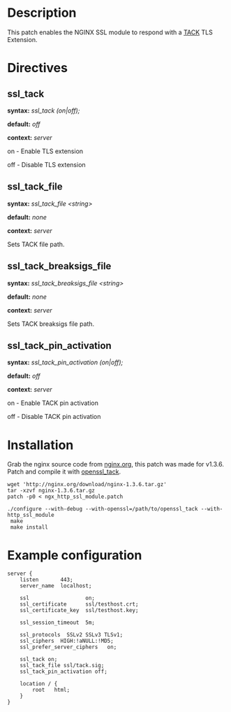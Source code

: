 Description
===========

This patch enables the NGINX SSL module to respond with a [TACK](http://tack.io/) TLS Extension.


Directives
==========

ssl_tack
--------
**syntax:** *ssl_tack (on|off);*

**default:** *off*

**context:** *server*

on - Enable TLS extension

off - Disable TLS extension


ssl_tack_file
-------------
**syntax:** *ssl_tack_file &lt;string&gt;*

**default:** *none*

**context:** *server*

Sets TACK file path.


ssl_tack_breaksigs_file
-----------------------
**syntax:** *ssl_tack_breaksigs_file &lt;string&gt;*

**default:** *none*

**context:** *server*

Sets TACK breaksigs file path.


ssl_tack_pin_activation
-----------------------
**syntax:** *ssl_tack_pin_activation (on|off);*

**default:** *off*

**context:** *server*

on - Enable TACK pin activation

off - Disable TACK pin activation


Installation
============

Grab the nginx source code from [nginx.org](<http://nginx.org/>), this patch was made for v1.3.6.
Patch and compile it with [openssl_tack](https://github.com/tack/openssl_tack).

    wget 'http://nginx.org/download/nginx-1.3.6.tar.gz'
    tar -xzvf nginx-1.3.6.tar.gz
    patch -p0 < ngx_http_ssl_module.patch

    ./configure --with-debug --with-openssl=/path/to/openssl_tack --with-http_ssl_module
     make
     make install


Example configuration
=====================

    server {
        listen       443;
        server_name  localhost;

        ssl                  on;
        ssl_certificate      ssl/testhost.crt;
        ssl_certificate_key  ssl/testhost.key;

        ssl_session_timeout  5m;

        ssl_protocols  SSLv2 SSLv3 TLSv1;
        ssl_ciphers  HIGH:!aNULL:!MD5;
        ssl_prefer_server_ciphers   on;

        ssl_tack on;
        ssl_tack_file ssl/tack.sig;
        ssl_tack_pin_activation off;

        location / {
            root   html;
        }
    }
